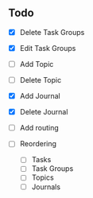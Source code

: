 ## Todo

- [x] Delete Task Groups
- [x] Edit Task Groups
- [ ] Add Topic
- [ ] Delete Topic
- [x] Add Journal
- [x] Delete Journal
- [ ] Add routing

- [ ] Reordering
  - [ ] Tasks
  - [ ] Task Groups
  - [ ] Topics
  - [ ] Journals
